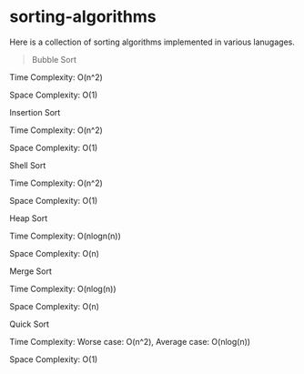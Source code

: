 # sorting-algorithms
Here is a collection of sorting algorithms implemented in various lanugages.

>Bubble Sort   

Time Complexity: O(n^2)

Space Complexity: O(1)


Insertion Sort

Time Complexity: O(n^2)

Space Complexity: O(1)


Shell Sort

Time Complexity: O(n^2)

Space Complexity: O(1)


Heap Sort

Time Complexity: O(nlogn(n))

Space Complexity: O(n)


Merge Sort

Time Complexity: O(nlog(n))

Space Complexity: O(n)


Quick Sort

Time Complexity: Worse case: O(n^2), Average case: O(nlog(n))

Space Complexity: O(1)

